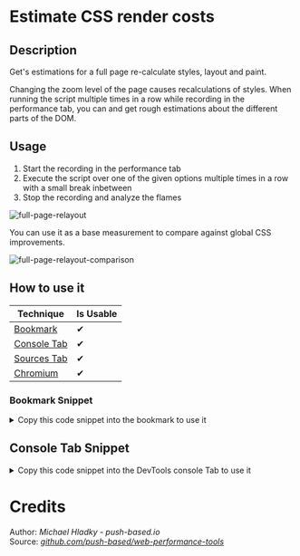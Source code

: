# Estimate CSS render costs

## Description

Get's estimations for a full page re-calculate styles, layout and paint. 

Changing the zoom level of the page causes recalculations of styles. 
When running the script multiple times in a row while recording in the performance tab,
you can and get rough estimations about the different parts of the DOM.

## Usage

1. Start the recording in the performance tab
2. Execute the script over one of the given options multiple times in a row with a small break inbetween
3. Stop the recording and analyze the flames

![full-page-relayout](images/full-page-relayout.png)

You can use it as a base measurement to compare against global CSS improvements.

![full-page-relayout-comparison](images/full-page-relayout-comparison.png)

## How to use it

<!-- START-HOW_TO[bookmark,console-tab,sources-tab,chromium] -->


| Technique   | Is Usable  |
| ----------- | ---------- |
| [Bookmark](https://github.com/push-based/web-performance-tools/blob/main/docs/how-to-use-it-with-bookmarks) |      ✔    | 
| [Console Tab](https://github.com/push-based/web-performance-tools/blob/main/docs/how-to-use-it-with-console-tab.md) |      ✔    | 
| [Sources Tab](https://github.com/push-based/web-performance-tools/blob/main/docs/how-to-use-it-with-sources-tab.md) |      ✔    | 
| [Chromium](https://github.com/push-based/web-performance-tools/blob/main/docs/how-to-use-it-with-chromium.md)       |      ✔    |
    


### Bookmark Snippet



<details>

<summary>Copy this code snippet into the bookmark to use it</summary>


```javascript

javascript:(() => {const b = document.body;
b.style.zoom === '1' ? b.style.zoom = '1.01' : b.style.zoom = '1';
})()
``` 




</details>



## Console Tab Snippet

<details>

<summary>Copy this code snippet into the DevTools console Tab to use it</summary>


```javascript

const b = document.body;
b.style.zoom === '1' ? b.style.zoom = '1.01' : b.style.zoom = '1';

``` 




</details>




<!-- END-HOW_TO -->




























































































# Credits

Author: _Michael Hladky - push-based.io_  
Source: _[github.com/push-based/web-performance-tools](www.github.com/push-based/web-performance-tools)_  

